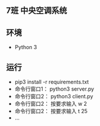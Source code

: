##  7班 中央空调系统

## 环境
- Python 3

## 运行
- pip3 install -r requirements.txt
- 命令行窗口1： python3 server.py
- 命令行窗口2： python3 client.py
- 命令行窗口2： 按要求输入 w 2
- 命令行窗口2： 按要求输入 t 25
- ...
